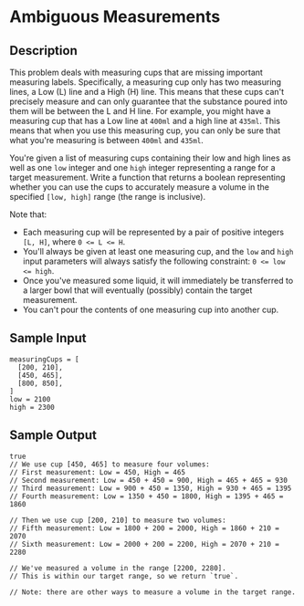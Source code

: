 # Ambiguous Measurements

## Description
This problem deals with measuring cups that are missing important measuring labels. Specifically, a measuring cup only has two measuring lines, a Low (L) line and a High (H) line. This means that these cups can't precisely measure and can only guarantee that the substance poured into them will be between the L and H line. For example, you might have a measuring cup that has a Low line at `400ml` and a high line at `435ml`. This means that when you use this measuring cup, you can only be sure that what you're measuring is between `400ml` and `435ml`.

You're given a list of measuring cups containing their low and high lines as well as one `low` integer and one `high` integer representing a range for a target measurement. Write a function that returns a boolean representing whether you can use the cups to accurately measure a volume in the specified `[low, high]` range (the range is inclusive).

Note that:
 - Each measuring cup will be represented by a pair of positive integers `[L, H]`, where `0 <= L <= H`.
 - You'll always be given at least one measuring cup, and the `low` and `high` input parameters will always satisfy the following constraint: `0 <= low <= high`.
 - Once you've measured some liquid, it will immediately be transferred to a larger bowl that will eventually (possibly) contain the target measurement.
 - You can't pour the contents of one measuring cup into another cup.

## Sample Input
```
measuringCups = [
  [200, 210],
  [450, 465],
  [800, 850],
] 
low = 2100
high = 2300
```

## Sample Output
```
true
// We use cup [450, 465] to measure four volumes:
// First measurement: Low = 450, High = 465
// Second measurement: Low = 450 + 450 = 900, High = 465 + 465 = 930
// Third measurement: Low = 900 + 450 = 1350, High = 930 + 465 = 1395
// Fourth measurement: Low = 1350 + 450 = 1800, High = 1395 + 465 = 1860

// Then we use cup [200, 210] to measure two volumes:
// Fifth measurement: Low = 1800 + 200 = 2000, High = 1860 + 210 = 2070
// Sixth measurement: Low = 2000 + 200 = 2200, High = 2070 + 210 = 2280

// We've measured a volume in the range [2200, 2280].
// This is within our target range, so we return `true`.

// Note: there are other ways to measure a volume in the target range.
```